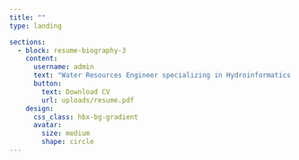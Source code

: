 ```yaml
---
title: ""
type: landing

sections:
  - block: resume-biography-3
    content:
      username: admin
      text: "Water Resources Engineer specializing in Hydroinformatics & AI—building data-driven tools for groundwater and drought/flood forecasting."
      button:
        text: Download CV
        url: uploads/resume.pdf
    design:
      css_class: hbx-bg-gradient
      avatar:
        size: medium
        shape: circle
---
```


